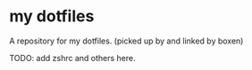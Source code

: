 # my dotfiles

A repository for my dotfiles. (picked up by and linked by boxen)

TODO: add zshrc and others here.
